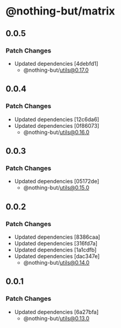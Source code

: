# @nothing-but/matrix

## 0.0.5

### Patch Changes

- Updated dependencies [4debfd1]
  - @nothing-but/utils@0.17.0

## 0.0.4

### Patch Changes

- Updated dependencies [12c6da6]
- Updated dependencies [0f86073]
  - @nothing-but/utils@0.16.0

## 0.0.3

### Patch Changes

- Updated dependencies [05172de]
  - @nothing-but/utils@0.15.0

## 0.0.2

### Patch Changes

- Updated dependencies [8386caa]
- Updated dependencies [316fd7a]
- Updated dependencies [1a1cdfb]
- Updated dependencies [dac347e]
  - @nothing-but/utils@0.14.0

## 0.0.1

### Patch Changes

- Updated dependencies [6a27bfa]
  - @nothing-but/utils@0.13.0

